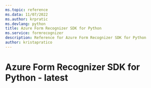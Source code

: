 ```yaml
---
ms.topic: reference
ms.data: 11/07/2022
ms.author: krpratic
ms.devlang: python
title: Azure Form Recognizer SDK for Python
ms.service: formrecognizer
description: Reference for Azure Form Recognizer SDK for Python
author: kristapratico
---
```

# Azure Form Recognizer SDK for Python - latest